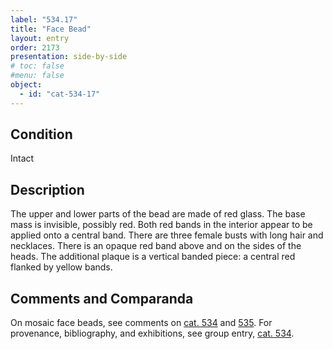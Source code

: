 ```yaml
---
label: "534.17"
title: "Face Bead"
layout: entry
order: 2173
presentation: side-by-side
# toc: false
#menu: false 
object:
  - id: "cat-534-17"
---
```


## Condition

Intact

## Description

The upper and lower parts of the bead are made of red glass. The base mass is invisible, possibly red. Both red bands in the interior appear to be applied onto a central band. There are three female busts with long hair and necklaces. There is an opaque red band above and on the sides of the heads. The additional plaque is a vertical banded piece: a central red flanked by yellow bands.

## Comments and Comparanda

On mosaic face beads, see comments on [cat. 534](/catalogue/cat-534) and [535](/catalogue/cat-535). For provenance, bibliography, and exhibitions, see group entry, [cat. 534](/catalogue/cat-534).
